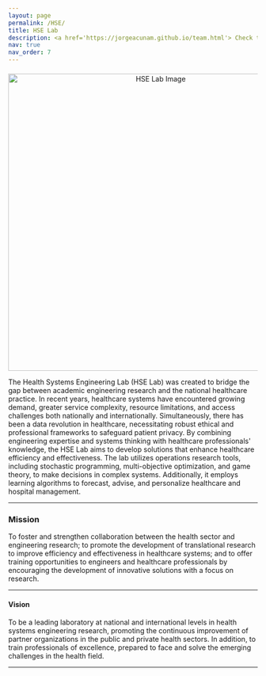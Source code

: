 ```yaml
---
layout: page
permalink: /HSE/
title: HSE Lab
description: <a href='https://jorgeacunam.github.io/team.html'> Check the Team by clicking HERE.</a>
nav: true
nav_order: 7
---
```

<div style="text-align: center; margin-top: 20px;">
    <img src="/assets/img/Banner3.jpg" alt="HSE Lab Image" style="max-width: 100%; width: 600px;" />
</div>

The Health Systems Engineering Lab (HSE Lab) was created to bridge the gap between academic engineering research and the national healthcare practice. In recent years, healthcare systems have encountered growing demand, greater service complexity, resource limitations, and access challenges both nationally and internationally. Simultaneously, there has been a data revolution in healthcare, necessitating robust ethical and professional frameworks to safeguard patient privacy. By combining engineering expertise and systems thinking with healthcare professionals' knowledge, the HSE Lab aims to develop solutions that enhance healthcare efficiency and effectiveness. The lab utilizes operations research tools, including stochastic programming, multi-objective optimization, and game theory, to make decisions in complex systems. Additionally, it employs learning algorithms to forecast, advise, and personalize healthcare and hospital management.

---
### Mission
To foster and strengthen collaboration between the health sector and engineering research; to promote the development of translational research to improve efficiency and effectiveness in healthcare systems; and to offer training opportunities to engineers and healthcare professionals by encouraging the development of innovative solutions with a focus on research.

---
#### Vision
To be a leading laboratory at national and international levels in health systems engineering research, promoting the continuous improvement of partner organizations in the public and private health sectors. In addition, to train professionals of excellence, prepared to face and solve the emerging challenges in the health field.

---
